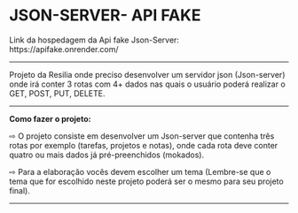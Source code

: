 <h1> JSON-SERVER- API FAKE </h1>

<p>Link da hospedagem da Api fake Json-Server: https://apifake.onrender.com/</p>
<hr>
  <p>Projeto da Resilia onde preciso desenvolver um servidor json (Json-server) onde irá conter 3 rotas com 4+ dados nas quais o usuário poderá realizar o GET, POST, PUT, DELETE.</p>

<hr> 

<p> <b> Como fazer o projeto:</b> </p>
<p>  ⇨ O projeto consiste em desenvolver um Json-server que contenha três rotas por exemplo (tarefas, projetos e notas), onde cada rota deve conter quatro ou mais dados já pré-preenchidos (mokados).</p>

<p>  ⇨ Para a elaboração vocês devem escolher um tema (Lembre-se que o tema que for escolhido neste projeto poderá ser o mesmo para seu projeto final). </p>

<hr>
